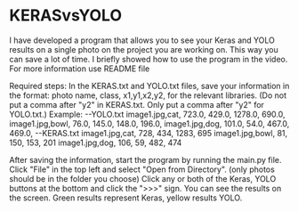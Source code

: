 # KERASvsYOLO
I have developed a program that allows you to see your Keras and YOLO results on a single photo on the project you are working on. This way you can save a lot of time. I briefly showed how to use the program in the video.  For more information use README file


Required steps:
In the KERAS.txt and YOLO.txt files, save your information in the format: photo name, class, x1,y1,x2,y2, for the relevant libraries.
(Do not put a comma after "y2" in KERAS.txt. Only put a comma after "y2" for YOLO.txt.)
Example: --YOLO.txt
image1.jpg,cat, 723.0, 429.0, 1278.0, 690.0,
image1.jpg,bowl, 76.0, 145.0, 148.0, 196.0,
image1.jpg,dog, 101.0, 54.0, 467.0, 469.0,
--KERAS.txt
image1.jpg,cat, 728, 434, 1283, 695
image1.jpg,bowl, 81, 150, 153, 201
image1.jpg,dog, 106, 59, 482, 474

After saving the information, start the program by running the main.py file.
Click "File" in the top left and select "Open from Directory". (only photos should be in the folder you choose)
Click any or both of the Keras, YOLO buttons at the bottom and click the ">>>" sign.
You can see the results on the screen. Green results represent Keras, yellow results YOLO.
